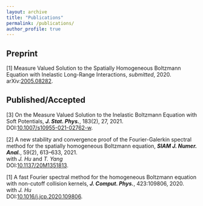 ```yaml
---
layout: archive
title: "Publications"
permalink: /publications/
author_profile: true
---
```


Preprint
---

    
[1] Measure Valued Solution to the Spatially Homogeneous Boltzmann Equation with Inelastic Long-Range Interactions, _submitted_, 2020.<br>
    arXiv:[2005.08282](https://arxiv.org/abs/2005.08282).


Published/Accepted
---

[3] On the Measure Valued Solution to the Inelastic Boltzmann Equation with Soft Potentials, _**J. Stat. Phys.**_, 183(2), 27, 2021. <br>
    DOI:[10.1007/s10955-021-02762-w](https://doi.org/10.1007/s10955-021-02762-w).

[2] A new stability and convergence proof of the Fourier-Galerkin spectral method for the spatially homogeneous Boltzmann equation, _**SIAM J. Numer. Anal.**_, 59(2), 613–633, 2021.<br>
    with _J. Hu_ and _T. Yang_<br>
    DOI:[10.1137/20M1351813](https://doi.org/10.1137/20M1351813).

[1] A fast Fourier spectral method for the homogeneous Boltzmann equation with non-cutoff collision kernels, _**J. Comput. Phys.**_, 423:109806, 2020. <br>
    with _J. Hu_<br>
    DOI:[10.1016/j.jcp.2020.109806](https://doi.org/10.1016/j.jcp.2020.109806).
